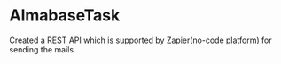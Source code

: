 # AlmabaseTask
Created a REST API which is supported by Zapier(no-code platform) for sending the mails.
